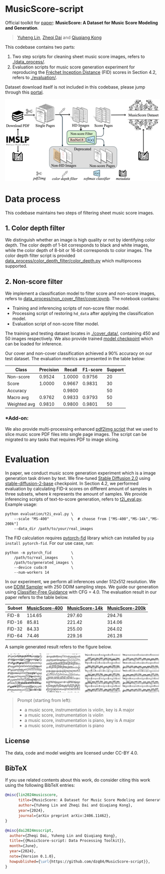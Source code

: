 # MusicScore-script

Official toolkit for [paper](https://arxiv.org/abs/2406.11462):
**MusicScore: A Dataset for Music Score Modeling and Generation**.

> [Yuheng Lin](https://rozenthegoat.github.io), [Zheqi Dai](https://github.com/dzq84) and [Qiuqiang Kong](https://github.com/qiuqiangkong)

This codebase contains two parts:

1. Two step scripts for cleaning sheet music score images, refers to [./data_process/](/data_process/).
2. Evaluation scripts for music score generation experiment for reproducing the [Fréchet Inception Distance](https://arxiv.org/abs/1706.08500) (FID) scores in Section 4.2, refers to [./evaluation/](/evaluation/).

Dataset download itself is not included in this codebase, please jump through this [portal](https://huggingface.co/datasets/ZheqiDAI/MusicScore/).

![MusicScore dataset collecting and processing pipeline](./assets/pipeline.png/ "MusicScore dataset collecting and processing pipeline.")

# Data process

This codebase maintains two steps of filtering sheet music score images.

## 1. Color depth filter

We distinguish whether an image is high quality or not by identifying color depth. The color depth of 1-bit corresponds to black and white images, while the color depth of 8-bit or 16-bit corresponds to color images. The color depth filter script is provided [data_process/color_depth_filter/color_depth.py](./data_process/color_depth_filter/color_depth.py) which multiprocess supported.

## 2. Non-score filter

We implement a classification model to filter score and non-score images, refers to [data_process/non_cover_filter/cover.ipynb](data_process/non_cover_filter/cover.ipynb). The notebook contains:

- Training and inferencing scripts of non-score filter model.
- Processing script of restoring `hd_data` after applying the classification model.
- Evaluation script of non-score filter model.

The training and testing dataset locates in [./cover_data/](./cover_data/), containing 450 and 50 images respectively. We also provide trained [model checkpoint](data_process/non_cover_filter/2048-cover.pth) which can be loaded for inference.

Our cover and non-cover classification achieved a 90% accuracy on our test dataset. The evaluation metrics are presented in the table below:

| Class        | Precision | Recall | F1-score | Support |
| ------------ | --------- | ------ | -------- | ------- |
| Non-score    | 0.9524    | 1.0000 | 0.9756   | 20      |
| Score        | 1.0000    | 0.9667 | 0.9831   | 30      |
| Accuracy     |           | 0.9800 |          | 50      |
| Macro avg    | 0.9762    | 0.9833 | 0.9793   | 50      |
| Weighted avg | 0.9810    | 0.9800 | 0.9801   | 50      |

### \*Add-on:

We also provide multi-processing enhanced [pdf2img script](./data_process/pdf2img.py) that we used to slice music score PDF files into single page images. The script can be migrated to any tasks that requires PDF to image slicing.

# Evaluation

In paper, we conduct music score generation experiment which is a image generation task driven by text. We fine-tuned [Stable Diffusion 2.0](https://github.com/Stability-AI/stablediffusion/) using [stable-diffusion-2-base](https://huggingface.co/stabilityai/stable-diffusion-2-base) checkpoint. In Section 4.2, we performed evaluation by calculating FID-_k_ scores on different amount of samples in three subsets, where _k_ represents the amount of samples. We provide inferencing scripts of text-to-score generation, refers to [t2i_eval.py](./data_process/t2i_eval.py). Example usage:

```
python evaluation/t2i_eval.py \
    --scale "MS-400"          \  # choose from ["MS-400","MS-14k","MS-200k"]
    --data_dir /path/to/your/real_images
```

The FID calculation requires [pytorch-fid](https://github.com/mseitzer/pytorch-fid) library which can installed by `pip install pytorch-fid`. For our use case, run:

```
python -m pytorch_fid         \
    /path/to/real_images      \
    /path/to/generated_images \
    --device cuda:0           \
    --num-workers 14
```

In our experiment, we perform all inferences under 512x512 resolution. We use [DDIM Sampler](https://arxiv.org/abs/2010.02502) with 250 DDIM sampling steps. We guide our generation using [Classifier-Free Guidance](https://arxiv.org/abs/2207.12598) with CFG = 4.0. The evaluation result in our paper refers to the table below.

| Subset | [MusicScore-400](https://huggingface.co/datasets/ZheqiDAI/MusicScore/tree/main/MisicScore-400) | [MusicScore-14k](https://huggingface.co/datasets/ZheqiDAI/MusicScore/tree/main/MisicScore-14k) | [MusicScore-200k](https://huggingface.co/datasets/ZheqiDAI/MusicScore/tree/main/MisicScore-200k) |
| ------ | ---------------------------------------------------------------------------------------------- | ---------------------------------------------------------------------------------------------- | ------------------------------------------------------------------------------------------------ |
| FID-8  | 114.65                                                                                         | 297.60                                                                                         | 294.76                                                                                           |
| FID-16 | 85.81                                                                                          | 221.42                                                                                         | 314.06                                                                                           |
| FID-32 | 84.33                                                                                          | 255.00                                                                                         | 264.02                                                                                           |
| FID-64 | 74.46                                                                                          | 229.16                                                                                         | 261.28                                                                                           |

A sample generated result refers to the figure below.

![generation result](./assets/gen_result.jpg/ "generation result")

> Prompt (starting from left):
>
> - a music score, instrumentation is violin, key is A major
> - a music score, instrumentation is violin
> - a music score, instrumentation is piano, key is A major
> - a music score, instrumentation is piano

## License

The data, code and model weights are licensed under CC-BY 4.0.

## BibTeX

If you use related contents about this work, do consider citing this work using the following BibTeX entries:

```bibtex
@misc{lin2024musicscore,
      title={MusicScore: A Dataset for Music Score Modeling and Generation},
      author={Yuheng Lin and Zheqi Dai and Qiuqiang Kong},
      year={2024},
      journal={arXiv preprint arXiv:2406.11462},
}
```

```bibtex
@misc{dai2024msscript,
  author={Zheqi Dai, Yuheng Lin and Qiuqiang Kong},
  title={{MusicScore-script: Data Processing Toolkit}},
  month={June},
  year={2024},
  note={Version 0.1.0},
  howpublished={\url{https://github.com/dzq84/MusicScore-script}},
}
```
